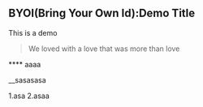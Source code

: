## BYOI(Bring Your Own Id):Demo Title

This is a demo

> We loved with a love that was more than love

**** aaaa

__sasasasa

1.asa
2.asaa
